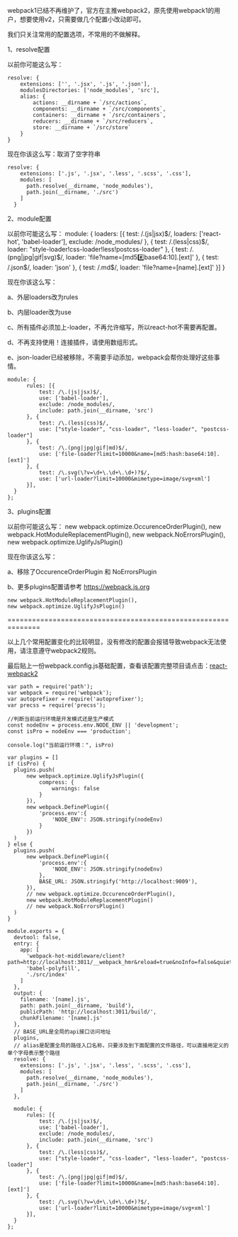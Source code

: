 webpack1已结不再维护了，官方在主推webpack2，原先使用webpack1的用户，想要使用v2，只需要做几个配置小改动即可。

我们只关注常用的配置选项，不常用的不做解释。

1、resolve配置

以前你可能这么写：

    resolve: {
		extensions: ['', '.jsx', '.js', '.json'],
		modulesDirectories: ['node_modules', 'src'],
		alias: {
			actions: __dirname + `/src/actions`,
			components: __dirname + `/src/components`,
			containers: __dirname + `/src/containers`,
			reducers: __dirname + `/src/reducers`,
			store: __dirname + `/src/store`
		}
	}

现在你该这么写：取消了空字符串

    resolve: {
        extensions: ['.js', '.jsx', '.less', '.scss', '.css'],
        modules: [
          path.resolve(__dirname, 'node_modules'),
          path.join(__dirname, './src')
        ]
      }

2、module配置

以前你可能这么写：
module: {
		loaders: [{
			test: /\.(js|jsx)$/,
			loaders: ['react-hot', 'babel-loader'],
			exclude: /node_modules/
		}, {
			test:   /\.(less|css)$/,
			loader: "style-loader!css-loader!less!postcss-loader"
		}, {
			test: /\.(png|jpg|gif|svg)$/,
			loader: 'file?name=[md5:hash:base64:10].[ext]'
		}, {
			test: /\.json$/,
			loader: 'json'
		}, {
			test: /\.md$/,
			loader: 'file?name=[name].[ext]'
		}]
	}

现在你该这么写：

a、外层loaders改为rules

b、内层loader改为use

c、所有插件必须加上-loader，不再允许缩写，所以react-hot不需要再配置。

d、不再支持使用！连接插件，请使用数组形式。

e、json-loader已经被移除，不需要手动添加，webpack会帮你处理好这些事情。

    module: {
          rules: [{
              test: /\.(js|jsx)$/,
              use: ['babel-loader'],
              exclude: /node_modules/,
              include: path.join(__dirname, 'src')
          }, {
              test: /\.(less|css)$/,
              use: ["style-loader", "css-loader", "less-loader", "postcss-loader"]
          }, {
              test: /\.(png|jpg|gif|md)$/,
              use: ['file-loader?limit=10000&name=[md5:hash:base64:10].[ext]']
          }, {
              test: /\.svg(\?v=\d+\.\d+\.\d+)?$/,
              use: ['url-loader?limit=10000&mimetype=image/svg+xml']
          }],
      }
    };
    
3、plugins配置

以前你可能这么写：
    new webpack.optimize.OccurenceOrderPlugin(),
	new webpack.HotModuleReplacementPlugin(),
	new webpack.NoErrorsPlugin(),
    new webpack.optimize.UglifyJsPlugin()
    
现在你该这么写：

a、移除了OccurenceOrderPlugin 和 NoErrorsPlugin

b、更多plugins配置请参考 https://webpack.js.org

    new webpack.HotModuleReplacementPlugin(),
    new webpack.optimize.UglifyJsPlugin()

==============================================================

以上几个常用配置变化的比较明显，没有修改的配置会报错导致webpack无法使用，请注意遵守webpack2规则。

最后贴上一份webpack.config.js基础配置，查看该配置完整项目请点击：[react-webpack2][1]

    var path = require('path');
    var webpack = require('webpack');
    var autoprefixer = require('autoprefixer');
    var precss = require('precss');
    
    //判断当前运行环境是开发模式还是生产模式
    const nodeEnv = process.env.NODE_ENV || 'development';
    const isPro = nodeEnv === 'production';
    
    console.log("当前运行环境：", isPro)
    
    var plugins = []
    if (isPro) {
      plugins.push(
          new webpack.optimize.UglifyJsPlugin({
              compress: {
                  warnings: false
              }
          }),
          new webpack.DefinePlugin({
              'process.env':{
                  'NODE_ENV': JSON.stringify(nodeEnv)
              }
          })
      )
    } else {
      plugins.push(
          new webpack.DefinePlugin({
              'process.env':{
                  'NODE_ENV': JSON.stringify(nodeEnv)
              },
              BASE_URL: JSON.stringify('http://localhost:9009'),
          }),
          // new webpack.optimize.OccurenceOrderPlugin(),
          new webpack.HotModuleReplacementPlugin()
          // new webpack.NoErrorsPlugin()
      )
    }
    
    module.exports = {
      devtool: false,
      entry: {
        app: [
          'webpack-hot-middleware/client?path=http://localhost:3011/__webpack_hmr&reload=true&noInfo=false&quiet=false',
          'babel-polyfill',
          './src/index'
        ]
      },
      output: {
        filename: '[name].js',
        path: path.join(__dirname, 'build'),
        publicPath: 'http://localhost:3011/build/',
        chunkFilename: '[name].js'
      },
      // BASE_URL是全局的api接口访问地址
      plugins,
      // alias是配置全局的路径入口名称，只要涉及到下面配置的文件路径，可以直接用定义的单个字母表示整个路径
      resolve: {
        extensions: ['.js', '.jsx', '.less', '.scss', '.css'],
        modules: [
          path.resolve(__dirname, 'node_modules'),
          path.join(__dirname, './src')
        ]
      },
    
      module: {
          rules: [{
              test: /\.(js|jsx)$/,
              use: ['babel-loader'],
              exclude: /node_modules/,
              include: path.join(__dirname, 'src')
          }, {
              test: /\.(less|css)$/,
              use: ["style-loader", "css-loader", "less-loader", "postcss-loader"]
          }, {
              test: /\.(png|jpg|gif|md)$/,
              use: ['file-loader?limit=10000&name=[md5:hash:base64:10].[ext]']
          }, {
              test: /\.svg(\?v=\d+\.\d+\.\d+)?$/,
              use: ['url-loader?limit=10000&mimetype=image/svg+xml']
          }],
      }
    };
    


  [1]: https://github.com/hyy1115/react-redux-webpack